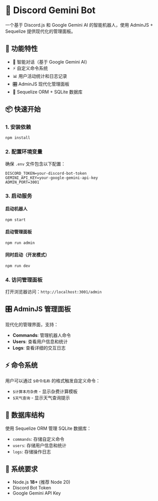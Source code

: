 # 🤖 Discord Gemini Bot

一个基于 Discord.js 和 Google Gemini AI 的智能机器人，使用 AdminJS + Sequelize 提供现代化的管理面板。

## 🚀 功能特性

- 🤖 智能对话（基于 Google Gemini AI）
- ⚡ 自定义命令系统
- 📊 用户活动统计和日志记录
- 🎛️ AdminJS 现代化管理面板
- 💾 Sequelize ORM + SQLite 数据库

## 📦 快速开始

### 1. 安装依赖
```bash
npm install
```

### 2. 配置环境变量
确保 `.env` 文件包含以下配置：
```env
DISCORD_TOKEN=your-discord-bot-token
GEMINI_API_KEY=your-google-gemini-api-key
ADMIN_PORT=3001
```

### 3. 启动服务

#### 启动机器人
```bash
npm start
```

#### 启动管理面板
```bash
npm run admin
```

#### 同时启动（开发模式）
```bash
npm run dev
```

### 4. 访问管理面板
打开浏览器访问：`http://localhost:3001/admin`

## 🎛️ AdminJS 管理面板

现代化的管理界面，支持：
- **Commands**: 管理机器人命令
- **Users**: 查看用户信息和统计
- **Logs**: 查看详细的交互日志

## ⚡ 命令系统

用户可以通过 `$命令名称` 的格式触发自定义命令：
- `$计算本月杂费` - 显示杂费计算模板
- `$天气查询` - 显示天气查询提示

## 💾 数据库结构

使用 Sequelize ORM 管理 SQLite 数据库：
- `commands`: 存储自定义命令
- `users`: 存储用户信息和统计
- `logs`: 存储操作日志

## 📌 系统要求
- Node.js **18+** (推荐 Node 20)
- Discord Bot Token
- Google Gemini API Key